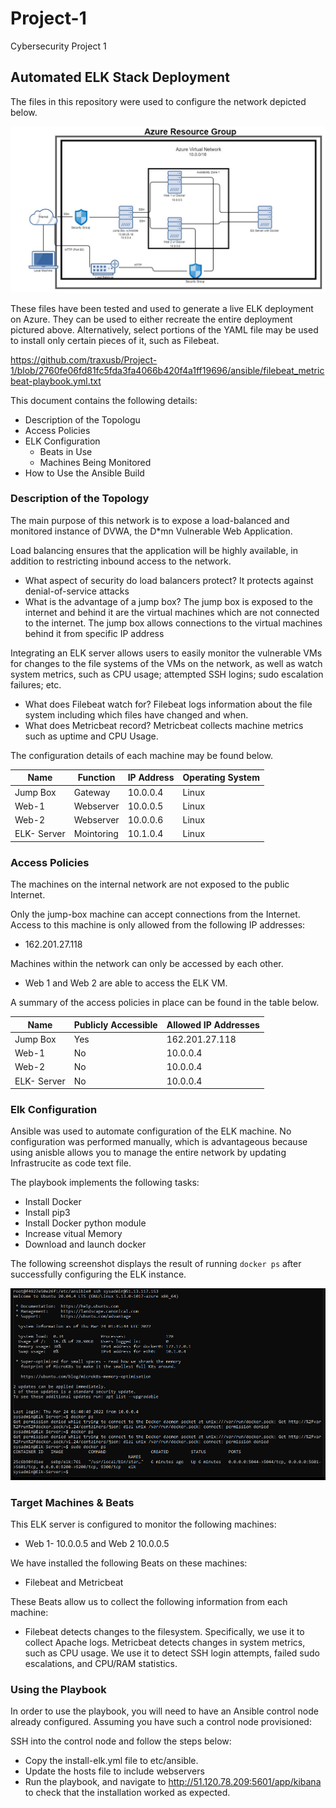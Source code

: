 # Project-1
Cybersecurity Project 1 
## Automated ELK Stack Deployment

The files in this repository were used to configure the network depicted below.

![This is an image](https://github.com/traxusb/Project-1/blob/a0649dde3179e6a6b90559d86bedc9063ec91e22/diagrams/Azure%20Resource%20Group%20.jpg)

These files have been tested and used to generate a live ELK deployment on Azure. They can be used to either recreate the entire deployment pictured above. Alternatively, select portions of the YAML file may be used to install only certain pieces of it, such as Filebeat.

https://github.com/traxusb/Project-1/blob/2760fe06fd81fc5fda3fa4066b420f4a1ff19696/ansible/filebeat_metricbeat-playbook.yml.txt

This document contains the following details:
- Description of the Topologu
- Access Policies
- ELK Configuration
  - Beats in Use
  - Machines Being Monitored
- How to Use the Ansible Build


### Description of the Topology

The main purpose of this network is to expose a load-balanced and monitored instance of DVWA, the D*mn Vulnerable Web Application.

Load balancing ensures that the application will be highly available, in addition to restricting inbound access to the network.

 - What aspect of security do load balancers protect? It protects against denial-of-service attacks
 - What is the advantage of a jump box? The jump box is exposed to the internet and behind it are the virtual machines which are not connected to the internet. The jump box allows connections to the virtual machines behind it from specific IP address

Integrating an ELK server allows users to easily monitor the vulnerable VMs for changes to the  file systems of the VMs on the network, as well as watch system metrics, such as CPU usage; attempted SSH logins; sudo escalation failures; etc.

- What does Filebeat watch for? Filebeat logs information about the file system including which files have changed and when.
- What does Metricbeat record? Metricbeat collects machine metrics such as uptime and CPU Usage.

The configuration details of each machine may be found below.


| Name        	| Function   	| IP Address 	| Operating System 	|
|-------------	|------------	|------------	|------------------	|
| Jump Box    	| Gateway    	| 10.0.0.4   	| Linux            	|
| Web-1       	| Webserver  	| 10.0.0.5   	| Linux            	|
| Web-2       	| Webserver  	| 10.0.0.6   	| Linux            	|
| ELK- Server 	| Mointoring 	| 10.1.0.4   	| Linux            	|


### Access Policies

The machines on the internal network are not exposed to the public Internet. 

Only the jump-box machine can accept connections from the Internet. Access to this machine is only allowed from the following IP addresses:
- 162.201.27.118

Machines within the network can only be accessed by each other.

- Web 1 and Web 2 are able to access the ELK VM. 

A summary of the access policies in place can be found in the table below.

| Name     | Publicly Accessible | Allowed IP Addresses |
|----------|---------------------|----------------------|
| Jump Box    	| Yes                	| 162.201.27.118       	|
| Web-1       	| No                 	| 10.0.0.4             	|
| Web-2       	| No                 	| 10.0.0.4             	|
| ELK- Server 	| No                 	| 10.0.0.4             	|


### Elk Configuration

Ansible was used to automate configuration of the ELK machine. No configuration was performed manually, which is advantageous because using anisble allows you to manage the entire network by updating Infrastrucite as code text file. 

The playbook implements the following tasks:
- Install Docker
- Install pip3
- Install Docker python module
- Increase vitual Memory
- Download and launch docker

The following screenshot displays the result of running `docker ps` after successfully configuring the ELK instance.

![This is an image](https://github.com/traxusb/Project-1/blob/5944be1fbcf42f1970ed36e0c1b4085c726f1ee6/diagrams/Docker%20Screenshot.png)


### Target Machines & Beats
This ELK server is configured to monitor the following machines:
- Web 1- 10.0.0.5  and Web 2 10.0.0.5

We have installed the following Beats on these machines:
- Filebeat and Metricbeat 

These Beats allow us to collect the following information from each machine:
- Filebeat detects changes to the filesystem. Specifically, we use it to collect Apache logs. Metricbeat detects changes in system metrics, such as CPU usage. We use it to detect SSH login attempts, failed sudo escalations, and CPU/RAM statistics.

### Using the Playbook

In order to use the playbook, you will need to have an Ansible control node already configured. Assuming you have such a control node provisioned: 

SSH into the control node and follow the steps below:
- Copy the install-elk.yml file to etc/ansible.
- Update the hosts file to include webservers
- Run the playbook, and navigate to http://51.120.78.209:5601/app/kibana to check that the installation worked as expected.
